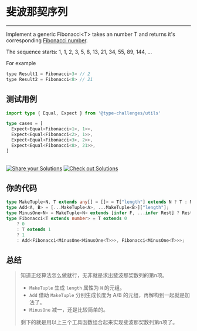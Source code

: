 # 斐波那契序列
---

Implement a generic Fibonacci\<T\> takes an number T and returns it's corresponding [Fibonacci number](https://en.wikipedia.org/wiki/Fibonacci_number).

The sequence starts:
1, 1, 2, 3, 5, 8, 13, 21, 34, 55, 89, 144, ...

For example
```js
type Result1 = Fibonacci<3> // 2
type Result2 = Fibonacci<8> // 21
```

## 测试用例
```ts
import type { Equal, Expect } from '@type-challenges/utils'

type cases = [
  Expect<Equal<Fibonacci<1>, 1>>,
  Expect<Equal<Fibonacci<2>, 1>>,
  Expect<Equal<Fibonacci<3>, 2>>,
  Expect<Equal<Fibonacci<8>, 21>>,
]

```
<!--info-footer-start--><br> <a href="https://tsch.js.org/4182/answer" target="_blank"><img src="https://img.shields.io/badge/-Share%20your%20Solutions-teal" alt="Share your Solutions"/></a> <a href="https://tsch.js.org/4182/solutions" target="_blank"><img src="https://img.shields.io/badge/-Check%20out%20Solutions-de5a77?logo=awesome-lists&amp;logoColor=white" alt="Check out Solutions"/></a> <!--info-footer-end-->

## 你的代码

```ts
type MakeTuple<N, T extends any[] = []> = T["length"] extends N ? T : MakeTuple<N, [any, ...T]>;
type Add<A, B> = [...MakeTuple<A>, ...MakeTuple<B>]["length"];
type MinusOne<N> = MakeTuple<N> extends [infer F, ...infer Rest] ? Rest["length"] : 0;
type Fibonacci<T extends number> = T extends 0
    ? 0
    : T extends 1
    ? 1
    : Add<Fibonacci<MinusOne<MinusOne<T>>>, Fibonacci<MinusOne<T>>>;

```
## 总结

>知道正经算法怎么做就行，无非就是求出斐波那契数列的第n项。
>
>- `MakeTuple` 生成 `length` 属性为 `N` 的元组。
>- `Add` 借助 `MakeTuple` 分别生成长度为 A/B 的元组，再解构到一起就是加法了。 
>- `MinusOne` 减一，还是比较简单的。
>
>剩下的就是用以上三个工具函数组合起来实现斐波那契数列第n项了。